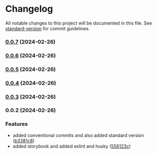 # Changelog

All notable changes to this project will be documented in this file. See [standard-version](https://github.com/conventional-changelog/standard-version) for commit guidelines.

### [0.0.7](https://github.com/imran-codes/react-component-library/compare/v0.0.6...v0.0.7) (2024-02-26)

### [0.0.6](https://github.com/imran-codes/react-component-library/compare/v0.0.5...v0.0.6) (2024-02-26)

### [0.0.5](https://github.com/imran-codes/react-component-library/compare/v0.0.4...v0.0.5) (2024-02-26)

### [0.0.4](https://github.com/imran-codes/react-component-library/compare/v0.0.3...v0.0.4) (2024-02-26)

### [0.0.3](https://github.com/imran-codes/react-component-library/compare/v0.0.2...v0.0.3) (2024-02-26)

### 0.0.2 (2024-02-26)


### Features

* added conventional commits and also added standard version ([b3381c8](https://github.com/imran-codes/react-component-library/commit/b3381c8ab10404b4232a2efdb8c0a49437ead5b3))
* added storybook and added eslint and husky ([556123c](https://github.com/imran-codes/react-component-library/commit/556123c3c4f7577550d3a28ccb51d8e9e725369e))

